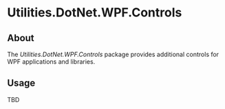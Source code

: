 # Utilities.DotNet.WPF.Controls

## About

The _Utilities.DotNet.WPF.Controls_ package provides additional controls for WPF applications and libraries.

## Usage

TBD